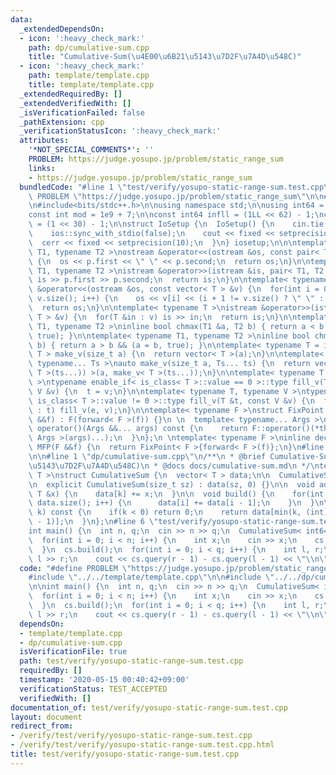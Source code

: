 ```yaml
---
data:
  _extendedDependsOn:
  - icon: ':heavy_check_mark:'
    path: dp/cumulative-sum.cpp
    title: "Cumulative-Sum(\u4E00\u6B21\u5143\u7D2F\u7A4D\u548C)"
  - icon: ':heavy_check_mark:'
    path: template/template.cpp
    title: template/template.cpp
  _extendedRequiredBy: []
  _extendedVerifiedWith: []
  _isVerificationFailed: false
  _pathExtension: cpp
  _verificationStatusIcon: ':heavy_check_mark:'
  attributes:
    '*NOT_SPECIAL_COMMENTS*': ''
    PROBLEM: https://judge.yosupo.jp/problem/static_range_sum
    links:
    - https://judge.yosupo.jp/problem/static_range_sum
  bundledCode: "#line 1 \"test/verify/yosupo-static-range-sum.test.cpp\"\n#define\
    \ PROBLEM \"https://judge.yosupo.jp/problem/static_range_sum\"\n\n#line 1 \"template/template.cpp\"\
    \n#include<bits/stdc++.h>\n\nusing namespace std;\n\nusing int64 = long long;\n\
    const int mod = 1e9 + 7;\n\nconst int64 infll = (1LL << 62) - 1;\nconst int inf\
    \ = (1 << 30) - 1;\n\nstruct IoSetup {\n  IoSetup() {\n    cin.tie(nullptr);\n\
    \    ios::sync_with_stdio(false);\n    cout << fixed << setprecision(10);\n  \
    \  cerr << fixed << setprecision(10);\n  }\n} iosetup;\n\n\ntemplate< typename\
    \ T1, typename T2 >\nostream &operator<<(ostream &os, const pair< T1, T2 >& p)\
    \ {\n  os << p.first << \" \" << p.second;\n  return os;\n}\n\ntemplate< typename\
    \ T1, typename T2 >\nistream &operator>>(istream &is, pair< T1, T2 > &p) {\n \
    \ is >> p.first >> p.second;\n  return is;\n}\n\ntemplate< typename T >\nostream\
    \ &operator<<(ostream &os, const vector< T > &v) {\n  for(int i = 0; i < (int)\
    \ v.size(); i++) {\n    os << v[i] << (i + 1 != v.size() ? \" \" : \"\");\n  }\n\
    \  return os;\n}\n\ntemplate< typename T >\nistream &operator>>(istream &is, vector<\
    \ T > &v) {\n  for(T &in : v) is >> in;\n  return is;\n}\n\ntemplate< typename\
    \ T1, typename T2 >\ninline bool chmax(T1 &a, T2 b) { return a < b && (a = b,\
    \ true); }\n\ntemplate< typename T1, typename T2 >\ninline bool chmin(T1 &a, T2\
    \ b) { return a > b && (a = b, true); }\n\ntemplate< typename T = int64 >\nvector<\
    \ T > make_v(size_t a) {\n  return vector< T >(a);\n}\n\ntemplate< typename T,\
    \ typename... Ts >\nauto make_v(size_t a, Ts... ts) {\n  return vector< decltype(make_v<\
    \ T >(ts...)) >(a, make_v< T >(ts...));\n}\n\ntemplate< typename T, typename V\
    \ >\ntypename enable_if< is_class< T >::value == 0 >::type fill_v(T &t, const\
    \ V &v) {\n  t = v;\n}\n\ntemplate< typename T, typename V >\ntypename enable_if<\
    \ is_class< T >::value != 0 >::type fill_v(T &t, const V &v) {\n  for(auto &e\
    \ : t) fill_v(e, v);\n}\n\ntemplate< typename F >\nstruct FixPoint : F {\n  FixPoint(F\
    \ &&f) : F(forward< F >(f)) {}\n \n  template< typename... Args >\n  decltype(auto)\
    \ operator()(Args &&... args) const {\n    return F::operator()(*this, forward<\
    \ Args >(args)...);\n  }\n};\n \ntemplate< typename F >\ninline decltype(auto)\
    \ MFP(F &&f) {\n  return FixPoint< F >{forward< F >(f)};\n}\n#line 4 \"test/verify/yosupo-static-range-sum.test.cpp\"\
    \n\n#line 1 \"dp/cumulative-sum.cpp\"\n/**\n * @brief Cumulative-Sum(\u4E00\u6B21\
    \u5143\u7D2F\u7A4D\u548C)\n * @docs docs/cumulative-sum.md\n */\ntemplate< class\
    \ T >\nstruct CumulativeSum {\n  vector< T > data;\n\n  CumulativeSum() = default;\n\
    \n  explicit CumulativeSum(size_t sz) : data(sz, 0) {}\n\n  void add(int k, const\
    \ T &x) {\n    data[k] += x;\n  }\n\n  void build() {\n    for(int i = 1; i <\
    \ data.size(); i++) {\n      data[i] += data[i - 1];\n    }\n  }\n\n  T query(int\
    \ k) const {\n    if(k < 0) return 0;\n    return data[min(k, (int) data.size()\
    \ - 1)];\n  }\n};\n#line 6 \"test/verify/yosupo-static-range-sum.test.cpp\"\n\n\
    int main() {\n  int n, q;\n  cin >> n >> q;\n  CumulativeSum< int64 > cs(n);\n\
    \  for(int i = 0; i < n; i++) {\n    int x;\n    cin >> x;\n    cs.add(i, x);\n\
    \  }\n  cs.build();\n  for(int i = 0; i < q; i++) {\n    int l, r;\n    cin >>\
    \ l >> r;\n    cout << cs.query(r - 1) - cs.query(l - 1) << \"\\n\";\n  }\n}\n"
  code: "#define PROBLEM \"https://judge.yosupo.jp/problem/static_range_sum\"\n\n\
    #include \"../../template/template.cpp\"\n\n#include \"../../dp/cumulative-sum.cpp\"\
    \n\nint main() {\n  int n, q;\n  cin >> n >> q;\n  CumulativeSum< int64 > cs(n);\n\
    \  for(int i = 0; i < n; i++) {\n    int x;\n    cin >> x;\n    cs.add(i, x);\n\
    \  }\n  cs.build();\n  for(int i = 0; i < q; i++) {\n    int l, r;\n    cin >>\
    \ l >> r;\n    cout << cs.query(r - 1) - cs.query(l - 1) << \"\\n\";\n  }\n}\n"
  dependsOn:
  - template/template.cpp
  - dp/cumulative-sum.cpp
  isVerificationFile: true
  path: test/verify/yosupo-static-range-sum.test.cpp
  requiredBy: []
  timestamp: '2020-05-15 00:40:42+09:00'
  verificationStatus: TEST_ACCEPTED
  verifiedWith: []
documentation_of: test/verify/yosupo-static-range-sum.test.cpp
layout: document
redirect_from:
- /verify/test/verify/yosupo-static-range-sum.test.cpp
- /verify/test/verify/yosupo-static-range-sum.test.cpp.html
title: test/verify/yosupo-static-range-sum.test.cpp
---
```

